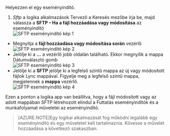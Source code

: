 Helyezzen el egy eseményindító.

1. *Sftp* a logika alkalmazások Tervező a Keresés mezőbe írja be, majd válassza a **SFTP – Ha a fájl hozzáadása vagy módosítása** az eseményindító   
![SFTP eseményindító kép 1](./media/connectors-create-api-sftp/trigger-1.png)  
- Megnyitja a **fájl hozzáadása vagy módosítása során** vezérlő  
![SFTP eseményindító kép 2](./media/connectors-create-api-sftp/trigger-2.png)  
- Jelölje ki a **…** a vezérlő jobb oldalán található. Ekkor megnyílik a mappa Dátumválasztó gomb  
![SFTP eseményindító kép 3](./media/connectors-create-api-sftp/action-1.png)  
- Jelölje ki a **SFTP** jelölje ki a legfelső szintű mappa az új vagy módosított fájlok Lync mappával. Figyelje meg a legfelső szintű mappa, megjelennek a **mappa** vezérlő.  
![SFTP eseményindító kép 4](./media/connectors-create-api-sftp/action-2.png)   

Ezen a ponton a logika app van beállítva, hogy a fájl módosított vagy az adott mappában SFTP létrehozott elindul a Futtatás eseményindítók és a munkafolyamat műveletei az eseményindító. 

>[AZURE.NOTE]Egy logikai alkalmazását fog működni legalább egy eseményindító és egy műveletet kell tartalmaznia. Kövesse a művelet hozzáadása a következő szakaszban.  